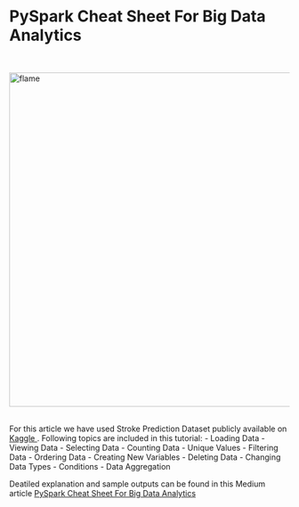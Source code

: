 # PySpark Cheat Sheet For Big Data Analytics
<br>
<p align="Header">
  <a href="https://tatev-aslanyan.medium.com/pyspark-cheat-sheet-big-data-analytics-161a8e1f6185">
    <img alt="flame" width="600px" src="https://miro.medium.com/max/1400/1*ovYoTrMWj1T7JwANDu6Nxw.png">
  </a>
</p>
<br>
For this article we have used Stroke Prediction Dataset publicly available on <a href = "https://www.kaggle.com/fedesoriano/stroke-prediction-dataset"> Kaggle </a>.
Following topics are included in this tutorial:
- Loading Data
- Viewing Data
- Selecting Data
- Counting Data
- Unique Values
- Filtering Data
- Ordering Data
- Creating New Variables
- Deleting Data
- Changing Data Types
- Conditions
- Data Aggregation

Deatiled explanation and sample outputs can be found in this Medium article <a href = "https://tatev-aslanyan.medium.com/pyspark-cheat-sheet-big-data-analytics-161a8e1f6185"> PySpark Cheat Sheet For Big Data Analytics </a>
